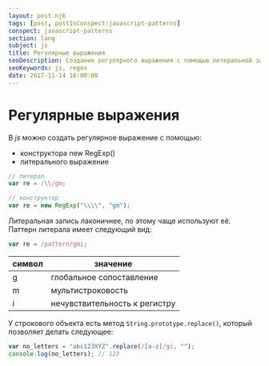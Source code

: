 ```yaml
---
layout: post.njk
tags: [post, postInConspect:javascript-patterns]
conspect: javascript-patterns
section: lang
subject: js
title: Регулярные выражения
seoDescription: Создание регулярного выражения с помощью литеральной записи и конструктора в JavaScript.
seoKeywords: js, regex
date: 2017-11-14 16:00:00
---
```

# Регулярные выражения

В *js* можно создать регулярное выражение с помощью:

+ конструктора new RegExp()
+ литерального выражение

```js
// литерал
var re = /\\/gm;

// конструктор
var re = new RegExp("\\\\", "gm");
```

Литеральная запись лаконичнее, по этому чаще используют её. Паттерн литерала имеет следующий вид:

```js
var re = /pattern/gmi;
```

символ | значение
--- | ---
g | глобальное сопоставление
m | мультистроковость
i | нечувствительность к регистру

У строкового объекта есть метод `String.prototype.replace()`, который позволяет делать следующее:

```js
var no_letters = "abc123XYZ".replace(/[a-z]/gi, "");
console.log(no_letters); // 123
```